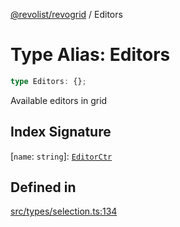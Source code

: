 [@revolist/revogrid](README.md) / Editors

# Type Alias: Editors

```ts
type Editors: {};
```

Available editors in grid

## Index Signature

 \[`name`: `string`\]: [`EditorCtr`](TypeAlias.EditorCtr.md)

## Defined in

[src/types/selection.ts:134](https://github.com/revolist/revogrid/blob/339b58d64f0e4822db63d040318421d77ef85671/src/types/selection.ts#L134)

